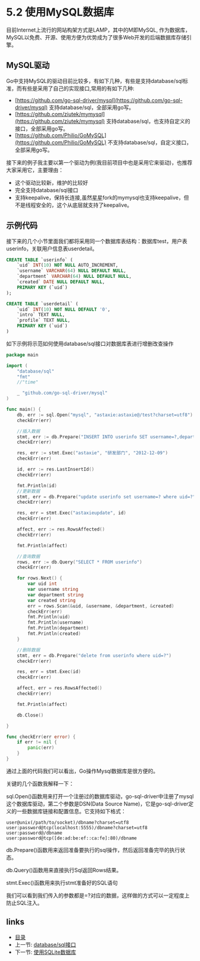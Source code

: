# 5.2 使用MySQL数据库

目前Internet上流行的网站构架方式是LAMP，其中的M即MySQL, 作为数据库，MySQL以免费、开源、使用方便为优势成为了很多Web开发的后端数据库存储引擎。

## MySQL驱动

Go中支持MySQL的驱动目前比较多，有如下几种，有些是支持database/sql标准，而有些是采用了自己的实现接口,常用的有如下几种:

* [https://github.com/go-sql-driver/mysql](https://github.com/go-sql-driver/mysql)  支持database/sql，全部采用go写。
* [https://github.com/ziutek/mymysql](https://github.com/ziutek/mymysql)   支持database/sql，也支持自定义的接口，全部采用go写。
* [https://github.com/Philio/GoMySQL](https://github.com/Philio/GoMySQL) 不支持database/sql，自定义接口，全部采用go写。

接下来的例子我主要以第一个驱动为例\(我目前项目中也是采用它来驱动\)，也推荐大家采用它，主要理由：

* 这个驱动比较新，维护的比较好
* 完全支持database/sql接口
* 支持keepalive，保持长连接,虽然[星星](http://www.mikespook.com)fork的mymysql也支持keepalive，但不是线程安全的，这个从底层就支持了keepalive。

## 示例代码

接下来的几个小节里面我们都将采用同一个数据库表结构：数据库test，用户表userinfo，关联用户信息表userdetail。

```sql
CREATE TABLE `userinfo` (
    `uid` INT(10) NOT NULL AUTO_INCREMENT,
    `username` VARCHAR(64) NULL DEFAULT NULL,
    `department` VARCHAR(64) NULL DEFAULT NULL,
    `created` DATE NULL DEFAULT NULL,
    PRIMARY KEY (`uid`)
);

CREATE TABLE `userdetail` (
    `uid` INT(10) NOT NULL DEFAULT '0',
    `intro` TEXT NULL,
    `profile` TEXT NULL,
    PRIMARY KEY (`uid`)
)
```

如下示例将示范如何使用database/sql接口对数据库表进行增删改查操作

```go
package main

import (
    "database/sql"
    "fmt"
    //"time"

    _ "github.com/go-sql-driver/mysql"
)

func main() {
    db, err := sql.Open("mysql", "astaxie:astaxie@/test?charset=utf8")
    checkErr(err)

    //插入数据
    stmt, err := db.Prepare("INSERT INTO userinfo SET username=?,department=?,created=?")
    checkErr(err)

    res, err := stmt.Exec("astaxie", "研发部门", "2012-12-09")
    checkErr(err)

    id, err := res.LastInsertId()
    checkErr(err)

    fmt.Println(id)
    //更新数据
    stmt, err = db.Prepare("update userinfo set username=? where uid=?")
    checkErr(err)

    res, err = stmt.Exec("astaxieupdate", id)
    checkErr(err)

    affect, err := res.RowsAffected()
    checkErr(err)

    fmt.Println(affect)

    //查询数据
    rows, err := db.Query("SELECT * FROM userinfo")
    checkErr(err)

    for rows.Next() {
        var uid int
        var username string
        var department string
        var created string
        err = rows.Scan(&uid, &username, &department, &created)
        checkErr(err)
        fmt.Println(uid)
        fmt.Println(username)
        fmt.Println(department)
        fmt.Println(created)
    }

    //删除数据
    stmt, err = db.Prepare("delete from userinfo where uid=?")
    checkErr(err)

    res, err = stmt.Exec(id)
    checkErr(err)

    affect, err = res.RowsAffected()
    checkErr(err)

    fmt.Println(affect)

    db.Close()

}

func checkErr(err error) {
    if err != nil {
        panic(err)
    }
}
```

通过上面的代码我们可以看出，Go操作Mysql数据库是很方便的。

关键的几个函数我解释一下：

sql.Open\(\)函数用来打开一个注册过的数据库驱动，go-sql-driver中注册了mysql这个数据库驱动，第二个参数是DSN\(Data Source Name\)，它是go-sql-driver定义的一些数据库链接和配置信息。它支持如下格式：

```text
user@unix(/path/to/socket)/dbname?charset=utf8
user:password@tcp(localhost:5555)/dbname?charset=utf8
user:password@/dbname
user:password@tcp([de:ad:be:ef::ca:fe]:80)/dbname
```

db.Prepare\(\)函数用来返回准备要执行的sql操作，然后返回准备完毕的执行状态。

db.Query\(\)函数用来直接执行Sql返回Rows结果。

stmt.Exec\(\)函数用来执行stmt准备好的SQL语句

我们可以看到我们传入的参数都是=?对应的数据，这样做的方式可以一定程度上防止SQL注入。

## links

* [目录](https://github.com/7th-heaven/build-web-application-with-golang/tree/606abd586a7270d0e48762cf0454ba0fac330698/zh/preface.md%3E)
* 上一节: [database/sql接口](https://github.com/7th-heaven/build-web-application-with-golang/tree/606abd586a7270d0e48762cf0454ba0fac330698/zh/05.1.md%3E)
* 下一节: [使用SQLite数据库](https://github.com/7th-heaven/build-web-application-with-golang/tree/606abd586a7270d0e48762cf0454ba0fac330698/zh/05.3.md%3E)

